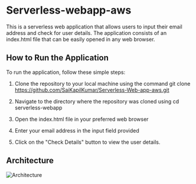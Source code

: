 # **Serverless-webapp-aws**
This is a serverless web application that allows users to input their email address and check for user details. The application consists of an index.html file that can be easily opened in any web browser. 

## How to Run the Application 

To run the application, follow these simple steps:

1. Clone the repository to your local machine using the command git clone https://github.com/SaiKapilKumar/Serverless-Web-app-aws.git

2. Navigate to the directory where the repository was cloned using cd serverless-webapp

3. Open the index.html file in your preferred web browser

4. Enter your email address in the input field provided

5. Click on the "Check Details" button to view the user details.

## Architecture
![Architecture](https://github.com/SaiKapilKumar/Serverless-Webapp-aws/blob/077c91d13d395c19bedcb40c7651335be3b2c2f3/img.png)